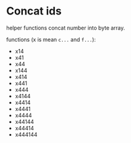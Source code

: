 # Concat ids

helper functions concat number into byte array.

functions (x is mean `c...` and `f...`):
- x14
- x41
- x44
- x144
- x414
- x441
- x444
- x4144
- x4414
- x4441
- x4444
- x44144
- x44414
- x444144
